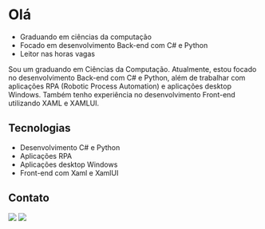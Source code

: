 # Olá

- Graduando em ciências da computação
- Focado em desenvolvimento Back-end com C# e Python
- Leitor nas horas vagas

Sou um graduando em Ciências da Computação. Atualmente, estou focado no desenvolvimento Back-end com C# e Python, além de trabalhar com aplicações RPA (Robotic Process Automation) e aplicações desktop Windows. Também tenho experiência no desenvolvimento Front-end utilizando XAML e XAMLUI.

## Tecnologias

- Desenvolvimento C# e Python
- Aplicações RPA
- Aplicações desktop Windows
- Front-end com Xaml e XamlUI
	
## Contato
<!--Redes sociais-->  
<div align="left"> 
  <a href="https://www.linkedin.com/in/nathan-gomes-perfil/" target="_blank"><img src="https://img.shields.io/badge/LinkedIn-0077B5?style=for-the-badge&logo=linkedin&logoColor=white" target="_blank"></a> 
  <a href="https://mailto:nathangf60@outlook.com/" target="_blank"><img src="https://img.shields.io/badge/Microsoft_Outlook-0078D4?style=for-the-badge&logo=microsoft-outlook&logoColor=white" target="_blank"></a> 
</div>
